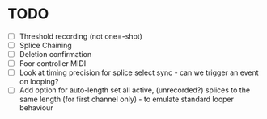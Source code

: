# TODO
 
- [ ] Threshold recording (not one=-shot)
- [ ] Splice Chaining
- [ ] Deletion confirmation
- [ ] Foor controller MIDI
- [ ] Look at timing precision for splice select sync - can we trigger an event on looping? 
- [ ] Add option for auto-length set all active, (unrecorded?) splices to the same length (for first channel only) - to emulate standard looper behaviour  